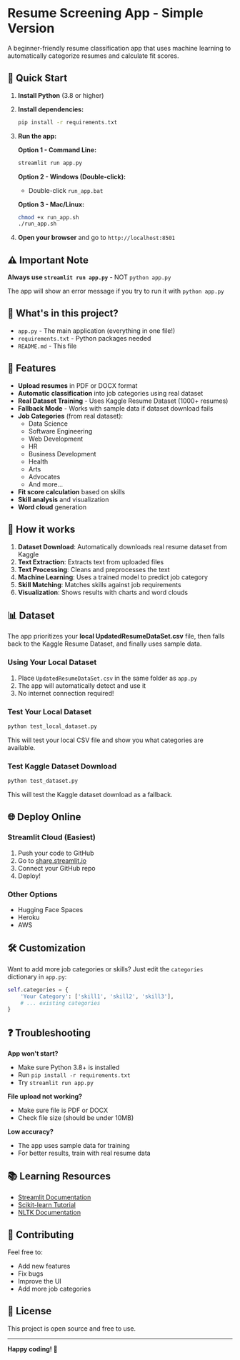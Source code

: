 # Resume Screening App - Simple Version

A beginner-friendly resume classification app that uses machine learning to automatically categorize resumes and calculate fit scores.

## 🚀 Quick Start

1. **Install Python** (3.8 or higher)

2. **Install dependencies:**
   ```bash
   pip install -r requirements.txt
   ```

3. **Run the app:**
   
   **Option 1 - Command Line:**
   ```bash
   streamlit run app.py
   ```
   
   **Option 2 - Windows (Double-click):**
   - Double-click `run_app.bat`
   
   **Option 3 - Mac/Linux:**
   ```bash
   chmod +x run_app.sh
   ./run_app.sh
   ```

4. **Open your browser** and go to `http://localhost:8501`

## ⚠️ Important Note

**Always use `streamlit run app.py`** - NOT `python app.py`

The app will show an error message if you try to run it with `python app.py`

## 📁 What's in this project?

- `app.py` - The main application (everything in one file!)
- `requirements.txt` - Python packages needed
- `README.md` - This file

## 🎯 Features

- **Upload resumes** in PDF or DOCX format
- **Automatic classification** into job categories using real dataset
- **Real Dataset Training** - Uses Kaggle Resume Dataset (1000+ resumes)
- **Fallback Mode** - Works with sample data if dataset download fails
- **Job Categories** (from real dataset):
  - Data Science
  - Software Engineering  
  - Web Development
  - HR
  - Business Development
  - Health
  - Arts
  - Advocates
  - And more...
- **Fit score calculation** based on skills
- **Skill analysis** and visualization
- **Word cloud** generation

## 🔧 How it works

1. **Dataset Download**: Automatically downloads real resume dataset from Kaggle
2. **Text Extraction**: Extracts text from uploaded files
3. **Text Processing**: Cleans and preprocesses the text
4. **Machine Learning**: Uses a trained model to predict job category
5. **Skill Matching**: Matches skills against job requirements
6. **Visualization**: Shows results with charts and word clouds

## 📊 Dataset

The app prioritizes your **local UpdatedResumeDataSet.csv** file, then falls back to the Kaggle Resume Dataset, and finally uses sample data.

### Using Your Local Dataset
1. Place `UpdatedResumeDataSet.csv` in the same folder as `app.py`
2. The app will automatically detect and use it
3. No internet connection required!

### Test Your Local Dataset
```bash
python test_local_dataset.py
```

This will test your local CSV file and show you what categories are available.

### Test Kaggle Dataset Download
```bash
python test_dataset.py
```

This will test the Kaggle dataset download as a fallback.

## 🌐 Deploy Online

### Streamlit Cloud (Easiest)
1. Push your code to GitHub
2. Go to [share.streamlit.io](https://share.streamlit.io)
3. Connect your GitHub repo
4. Deploy!

### Other Options
- Hugging Face Spaces
- Heroku
- AWS

## 🛠️ Customization

Want to add more job categories or skills? Just edit the `categories` dictionary in `app.py`:

```python
self.categories = {
    'Your Category': ['skill1', 'skill2', 'skill3'],
    # ... existing categories
}
```

## ❓ Troubleshooting

**App won't start?**
- Make sure Python 3.8+ is installed
- Run `pip install -r requirements.txt`
- Try `streamlit run app.py`

**File upload not working?**
- Make sure file is PDF or DOCX
- Check file size (should be under 10MB)

**Low accuracy?**
- The app uses sample data for training
- For better results, train with real resume data

## 📚 Learning Resources

- [Streamlit Documentation](https://docs.streamlit.io)
- [Scikit-learn Tutorial](https://scikit-learn.org/stable/tutorial/)
- [NLTK Documentation](https://www.nltk.org/)

## 🤝 Contributing

Feel free to:
- Add new features
- Fix bugs
- Improve the UI
- Add more job categories

## 📄 License

This project is open source and free to use.

---

**Happy coding! 🎉**